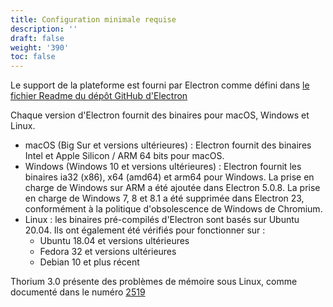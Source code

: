 ```yaml
---
title: Configuration minimale requise
description: ''
draft: false
weight: '390'
toc: false
---
```


Le support de la plateforme est fourni par Electron comme défini dans [le fichier Readme du dépôt GitHub d'Electron](https://github.com/electron/electron/blob/main/README.md#platform-support)

Chaque version d'Electron fournit des binaires pour macOS, Windows et Linux.

- macOS (Big Sur et versions ultérieures) : Electron fournit des binaires Intel et Apple Silicon / ARM 64 bits pour macOS.
- Windows (Windows 10 et versions ultérieures) : Electron fournit les binaires ia32 (x86), x64 (amd64) et arm64 pour Windows. La prise en charge de Windows sur ARM a été ajoutée dans Electron 5.0.8. La prise en charge de Windows 7, 8 et 8.1 a été supprimée dans Electron 23, conformément à la politique d'obsolescence de Windows de Chromium.
- Linux : les binaires pré-compilés d'Electron sont basés sur Ubuntu 20.04. Ils ont également été vérifiés pour fonctionner sur :
    - Ubuntu 18.04 et versions ultérieures
    - Fedora 32 et versions ultérieures
    - Debian 10 et plus récent

Thorium 3.0 présente des problèmes de mémoire sous Linux, comme documenté dans le numéro [2519](https://github.com/edrlab/thorium-reader/issues/2519)
